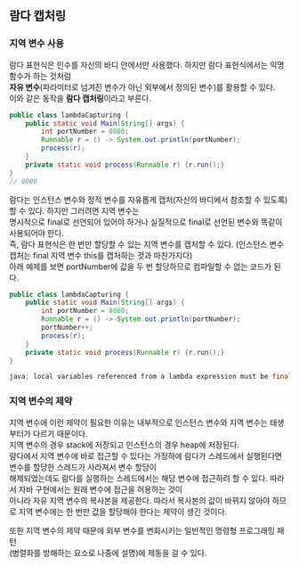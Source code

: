 ## 람다 캡처링

### 지역 변수 사용

람다 표현식은 인수를 자신의 바디 안에서만 사용했다. 하지만 람다 표현식에서는 익명 함수가 하는 것처럼  
**자유 변수**(파라미터로 넘겨진 변수가 아닌 외부에서 정의된 변수)를 활용할 수 있다.  
이와 같은 동작을 **람다 캡처링**이라고 부른다.

```java
public class lambdaCapturing {
    public static void Main(String[] args) {
        int portNumber = 8080;
        Runnable r = () -> System.out.println(portNumber);
        process(r);
    }
    private static void process(Runnable r) {r.run();}
}
// 8088
```

람다는 인스턴스 변수와 정적 변수를 자유롭게 캡처(자신의 바디에서 참조할 수 있도록)할 수 있다. 하지만 그러려면 지역 변수는  
명시적으로 final로 선언되어 있어야 하거나 실질적으로 final로 선언된 변수와 똑같이 사용되어야 한다.  
즉, 람다 표현식은 한 번만 할당할 수 있는 지역 변수를 캡처할 수 있다. (인스턴스 변수 캡처는 final 지역 변수 this를 캡처하는 것과 마찬가지다)  
아래 예제를 보면 portNumber에 값을 두 번 할당하므로 컴파일할 수 없는 코드가 된다. 

```java
public class lambdaCapturing {
    public static void Main(String[] args) {
        int portNumber = 8080;
        Runnable r = () -> System.out.println(portNumber);
        portNumber++;
        process(r);
    }
    private static void process(Runnable r) {r.run();}
}

java: local variables referenced from a lambda expression must be final or effectively final
```
  
### 지역 변수의 제약
지역 변수에 이런 제약이 필요한 이유는 내부적으로 인스턴스 변수와 지역 변수는 태생부터가 다르기 때문이다.  
지역 변수의 경우 stack에 저장되고 인스턴스의 경우 heap에 저장된다.  
람다에서 지역 변수에 바로 접근할 수 있다는 가정하에 람다가 스레드에서 실행된다면 변수를 할당한 스레드가 사라져서 변수 할당이  
해제되었는데도 람다를 실행하는 스레드에서는 해당 변수에 접근하려 할 수 있다. 따라서 자바 구현에서는 원래 변수에 접근을 허용하는 것이  
아니라 자유 지역 변수의 복사본을 제공한다. 따라서 복사본의 값이 바뀌지 않아야 하므로 지역 변수에는 한 번만 값을 할당해야 한다는 제약이 생긴 것이다.  
  
또한 지역 변수의 제약 때문에 외부 변수를 변화시키는 일반적인 명령형 프로그래밍 패턴  
(병렬화를 방해하는 요소로 나중에 설명)에 제동을 걸 수 있다.  


